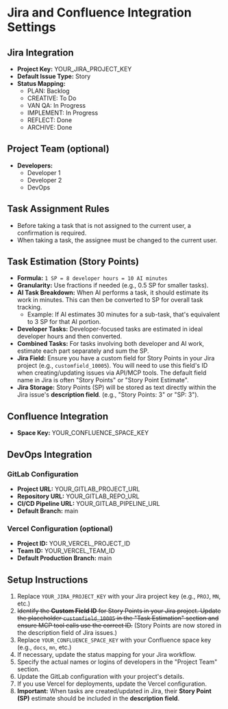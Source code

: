 # Jira and Confluence Integration Settings

## Jira Integration

- **Project Key:** YOUR_JIRA_PROJECT_KEY
- **Default Issue Type:** Story
- **Status Mapping:**
  - PLAN: Backlog
  - CREATIVE: To Do
  - VAN QA: In Progress
  - IMPLEMENT: In Progress
  - REFLECT: Done
  - ARCHIVE: Done

## Project Team (optional)

- **Developers:**
  - Developer 1
  - Developer 2
  - DevOps

## Task Assignment Rules

- Before taking a task that is not assigned to the current user, a confirmation is required.
- When taking a task, the assignee must be changed to the current user.

## Task Estimation (Story Points)

- **Formula:** `1 SP = 8 developer hours = 10 AI minutes`
- **Granularity:** Use fractions if needed (e.g., 0.5 SP for smaller tasks).
- **AI Task Breakdown:** When AI performs a task, it should estimate its work in minutes. This can then be converted to SP for overall task tracking.
  - Example: If AI estimates 30 minutes for a sub-task, that's equivalent to 3 SP for that AI portion.
- **Developer Tasks:** Developer-focused tasks are estimated in ideal developer hours and then converted.
- **Combined Tasks:** For tasks involving both developer and AI work, estimate each part separately and sum the SP.
- **Jira Field:** Ensure you have a custom field for Story Points in your Jira project (e.g., `customfield_10005`). You will need to use this field's ID when creating/updating issues via API/MCP tools. The default field name in Jira is often "Story Points" or "Story Point Estimate".
- **Jira Storage:** Story Points (SP) will be stored as text directly within the Jira issue's **description field**. (e.g., "Story Points: 3" or "SP: 3").

## Confluence Integration

- **Space Key:** YOUR_CONFLUENCE_SPACE_KEY

## DevOps Integration

### GitLab Configuration

- **Project URL:** YOUR_GITLAB_PROJECT_URL
- **Repository URL:** YOUR_GITLAB_REPO_URL
- **CI/CD Pipeline URL:** YOUR_GITLAB_PIPELINE_URL
- **Default Branch:** main

### Vercel Configuration (optional)

- **Project ID:** YOUR_VERCEL_PROJECT_ID
- **Team ID:** YOUR_VERCEL_TEAM_ID
- **Default Production Branch:** main

## Setup Instructions

1. Replace `YOUR_JIRA_PROJECT_KEY` with your Jira project key (e.g., `PROJ`, `MN`, etc.)
2. ~~Identify the **Custom Field ID** for Story Points in your Jira project. Update the placeholder `customfield_10005` in the "Task Estimation" section and ensure MCP tool calls use the correct ID.~~ (Story Points are now stored in the description field of Jira issues.)
3. Replace `YOUR_CONFLUENCE_SPACE_KEY` with your Confluence space key (e.g., `docs`, `mn`, etc.)
4. If necessary, update the status mapping for your Jira workflow.
5. Specify the actual names or logins of developers in the "Project Team" section.
6. Update the GitLab configuration with your project's details.
7. If you use Vercel for deployments, update the Vercel configuration.
8. **Important:** When tasks are created/updated in Jira, their **Story Point (SP)** estimate should be included in the **description field**. 